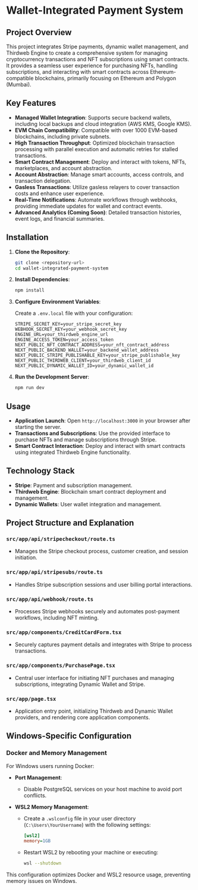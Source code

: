 # Wallet-Integrated Payment System

## Project Overview

This project integrates Stripe payments, dynamic wallet management, and Thirdweb Engine to create a comprehensive system for managing cryptocurrency transactions and NFT subscriptions using smart contracts. It provides a seamless user experience for purchasing NFTs, handling subscriptions, and interacting with smart contracts across Ethereum-compatible blockchains, primarily focusing on Ethereum and Polygon (Mumbai).

## Key Features

- **Managed Wallet Integration**: Supports secure backend wallets, including local backups and cloud integration (AWS KMS, Google KMS).
- **EVM Chain Compatibility**: Compatible with over 1000 EVM-based blockchains, including private subnets.
- **High Transaction Throughput**: Optimized blockchain transaction processing with parallel execution and automatic retries for stalled transactions.
- **Smart Contract Management**: Deploy and interact with tokens, NFTs, marketplaces, and account abstraction.
- **Account Abstraction**: Manage smart accounts, access controls, and transaction delegation.
- **Gasless Transactions**: Utilize gasless relayers to cover transaction costs and enhance user experience.
- **Real-Time Notifications**: Automate workflows through webhooks, providing immediate updates for wallet and contract events.
- **Advanced Analytics (Coming Soon)**: Detailed transaction histories, event logs, and financial summaries.

## Installation

1. **Clone the Repository**:

   ```bash
   git clone <repository-url>
   cd wallet-integrated-payment-system
   ```

2. **Install Dependencies**:

   ```bash
   npm install
   ```

3. **Configure Environment Variables**:

   Create a `.env.local` file with your configuration:

   ```plaintext
   STRIPE_SECRET_KEY=your_stripe_secret_key
   WEBHOOK_SECRET_KEY=your_webhook_secret_key
   ENGINE_URL=your_thirdweb_engine_url
   ENGINE_ACCESS_TOKEN=your_access_token
   NEXT_PUBLIC_NFT_CONTRACT_ADDRESS=your_nft_contract_address
   NEXT_PUBLIC_BACKEND_WALLET=your_backend_wallet_address
   NEXT_PUBLIC_STRIPE_PUBLISHABLE_KEY=your_stripe_publishable_key
   NEXT_PUBLIC_THIRDWEB_CLIENT=your_thirdweb_client_id
   NEXT_PUBLIC_DYNAMIC_WALLET_ID=your_dynamic_wallet_id
   ```

4. **Run the Development Server**:

   ```bash
   npm run dev
   ```

## Usage

- **Application Launch**: Open `http://localhost:3000` in your browser after starting the server.
- **Transactions and Subscriptions**: Use the provided interface to purchase NFTs and manage subscriptions through Stripe.
- **Smart Contract Interaction**: Deploy and interact with smart contracts using integrated Thirdweb Engine functionality.

## Technology Stack

- **Stripe**: Payment and subscription management.
- **Thirdweb Engine**: Blockchain smart contract deployment and management.
- **Dynamic Wallets**: User wallet integration and management.

## Project Structure and Explanation

### `src/app/api/stripecheckout/route.ts`

- Manages the Stripe checkout process, customer creation, and session initiation.

### `src/app/api/stripesubs/route.ts`

- Handles Stripe subscription sessions and user billing portal interactions.

### `src/app/api/webhook/route.ts`

- Processes Stripe webhooks securely and automates post-payment workflows, including NFT minting.

### `src/app/components/CreditCardForm.tsx`

- Securely captures payment details and integrates with Stripe to process transactions.

### `src/app/components/PurchasePage.tsx`

- Central user interface for initiating NFT purchases and managing subscriptions, integrating Dynamic Wallet and Stripe.

### `src/app/page.tsx`

- Application entry point, initializing Thirdweb and Dynamic Wallet providers, and rendering core application components.

## Windows-Specific Configuration

### Docker and Memory Management

For Windows users running Docker:

- **Port Management**:
  - Disable PostgreSQL services on your host machine to avoid port conflicts.

- **WSL2 Memory Management**:
  - Create a `.wslconfig` file in your user directory (`C:\Users\YourUsername`) with the following settings:

    ```ini
    [wsl2]
    memory=1GB
    ```
  - Restart WSL2 by rebooting your machine or executing:

    ```bash
    wsl --shutdown
    ```

This configuration optimizes Docker and WSL2 resource usage, preventing memory issues on Windows.

